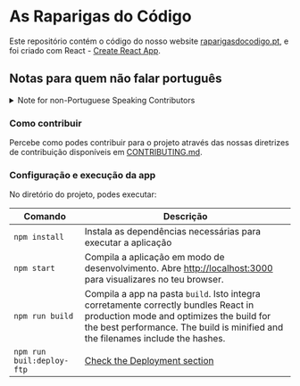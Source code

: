 # As Raparigas do Código

Este repositório contém o código do nosso website [raparigasdocodigo.pt](https://raparigasdocodigo.pt/), e foi criado com React - 
[Create React App](https://github.com/facebook/create-react-app).


## Notas para quem não falar português

<details>

<summary> Note for non-Portuguese Speaking Contributors </summary>

> This repository contains the code for our website [raparigasdocodigo.pt](https://raparigasdocodigo.pt/). This was bootstrapped with [Create React App](https://github.com/facebook/create-react-app).
>
> #### How to contribute
>
> Learn how to contribute to the project by reading our contribution guidelines at [CONTRIBUTING.md](/CONTRIBUTING.md).
>
>#### Setup and running the app
>
> In the project directory, you can run:
>
| Script | Description                                                                           |
| ------------------------- | ------------------------------------------------------------------------------------- |
| `npm install` | Installs dependencies necessaries to run the app. |
| `npm start` | Runs the app in development mode. Open [http://localhost:3000](http://localhost:3000) to view it in your browser. |
| `npm run build` | Builds the app for production to the `build` folder. It correctly bundles React in production mode and optimizes the build for the best performance. The build is minified and the filenames include the hashes. |
| `npm run buil:deploy-ftp` | [Check the Deployment section](/docs/DEPLOYMENT.md#deployment-process) |
>
</details>


### Como contribuir
Percebe como podes contribuir para o projeto através das nossas diretrizes de contribuição disponíveis em [CONTRIBUTING.md](/CONTRIBUTING.md).

### Configuração e execução da app

No diretório do projeto, podes executar:

| Comando | Descrição |
| ------- | ------------------------------------ |
| `npm install` | Instala as dependências necessárias para executar a aplicação |
| `npm start` | Compila a aplicação em modo de desenvolvimento. Abre [http://localhost:3000](http://localhost:3000) para visualizares no teu browser. |
| `npm run build` | Compila a app na pasta `build`. Isto integra corretamente correctly bundles React in production mode and optimizes the build for the best performance. The build is minified and the filenames include the hashes. |
| `npm run buil:deploy-ftp` | [Check the Deployment section](/docs/DEPLOYMENT.md#deployment-process)                                                                                                                                           |
